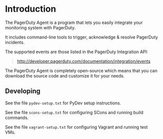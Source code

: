 # Introduction

The PagerDuty Agent is a program that lets you easily integrate your monitoring
system with PagerDuty.

It includes command-line tools to trigger, acknowledge & resolve PagerDuty
incidents.

The supported events are those listed in the PagerDuty Integration API:

> <http://developer.pagerduty.com/documentation/integration/events>

The PagerDuty Agent is completely open-source which means that you can download
the source code and customize it for your needs.


## Developing

See the file `pydev-setup.txt` for PyDev setup instructions.

See the file `scons-setup.txt` for configuring SCons and running build commands.

See the file `vagrant-setup.txt` for configuring Vagrant and running test VMs.




